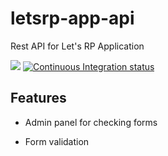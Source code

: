 # letsrp-app-api
Rest API for Let's RP Application

<p>
  <a href="https://travis-ci.com/Milesq/drive"><img src="https://travis-ci.com/MoneyIgos/letsrp-app-api.svg?branch=master"></a>
  <a href="https://codecov.io/gh/MoneyIgos/letsrp-website"><img src="https://img.shields.io/codecov/c/github/MoneyIgos/letsrp-app-api/master/coverage.svg" alt="Continuous Integration status"/></a>
</p>

## Features

- Admin panel for checking forms

- Form validation

